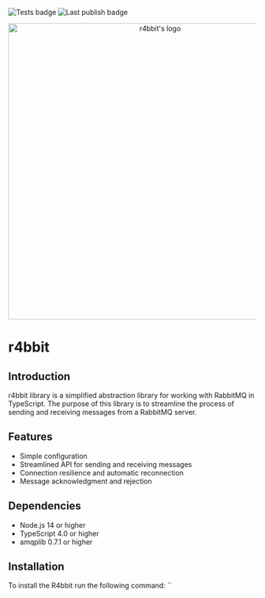 ![Tests badge](https://github.com/r4bbitjs/r4bbitjs/actions/workflows/e2e.yml/badge.svg)
![Last publish badge](https://github.com/r4bbitjs/r4bbitjs/actions/workflows/publish.yml/badge.svg)

<p align="center" >
  <img src="https://raw.githubusercontent.com/r4bbitjs/r4bbitjs/dev/logo/logo-no-background.png" alt="r4bbit's logo" width="600" />
</p>

# r4bbit

## Introduction

r4bbit library is a simplified abstraction library for working with RabbitMQ in TypeScript. The purpose of this library is to streamline the process of sending and receiving messages from a RabbitMQ server.

## Features

- Simple configuration
- Streamlined API for sending and receiving messages
- Connection resilience and automatic reconnection
- Message acknowledgment and rejection

## Dependencies

- Node.js 14 or higher
- TypeScript 4.0 or higher
- amqplib 0.7.1 or higher

## Installation

To install the R4bbit run the following command: ``
